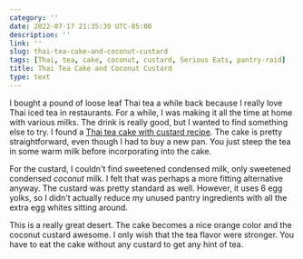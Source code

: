 ```yaml
---
category: ''
date: 2022-07-17 21:35:39 UTC-05:00
description: ''
link: ''
slug: thai-tea-cake-and-coconut-custard
tags: [Thai, tea, cake, coconut, custard, Serious Eats, pantry-raid]
title: Thai Tea Cake and Coconut Custard
type: text
---
```

I bought a pound of loose leaf Thai tea a while back because I really love Thai iced tea in restaurants.
For a while, I was making it all the time at home with various milks.
The drink is really good, but I wanted to find something else to try.
I found a [Thai tea cake with custard recipe](https://www.seriouseats.com/thai-tea-cake-with-condensed-milk-custard-sauce-recipe).
The cake is pretty straightforward, even though I had to buy a new pan.
You just steep the tea in some warm milk before incorporating into the cake.

For the custard, I couldn't find sweetened condensed milk, only sweetened condensed _coconut_ milk.
I felt that was perhaps a more fitting alternative anyway.
The custard was pretty standard as well.
However, it uses 6 egg yolks, so I didn't actually reduce my unused pantry ingredients with all the extra egg whites sitting around.

This is a really great desert.
The cake becomes a nice orange color and the coconut custard awesome.
I only wish that the tea flavor were stronger.
You have to eat the cake without any custard to get any hint of tea.